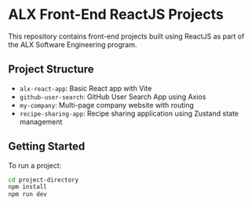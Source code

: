 # ALX Front-End ReactJS Projects

This repository contains front-end projects built using ReactJS as part of the ALX Software Engineering program.

## Project Structure

- `alx-react-app`: Basic React app with Vite
- `github-user-search`: GitHub User Search App using Axios
- `my-company`: Multi-page company website with routing
- `recipe-sharing-app`: Recipe sharing application using Zustand state management

## Getting Started

To run a project:

```bash
cd project-directory
npm install
npm run dev
